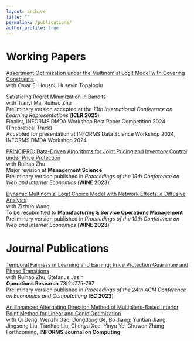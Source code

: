 ```yaml
---
layout: archive
title: ""
permalink: /publications/
author_profile: true
---
```


Working Papers
======

[Assortment Optimization under the Multinomial Logit Model with Covering Constraints](https://arxiv.org/abs/2411.10310)\
with Omar El Housni, Huseyin Topaloglu

[Satisficing Regret Minimization in Bandits](http://arxiv.org/abs/2406.06802)\
with Tianyi Ma, Ruihao Zhu\
Preliminary version accepted at the *13th International Conference on Learning Representations* (**ICLR 2025**)\
Finalist, INFORMS DMDA Workshop Best Paper Competition 2024 (Theoretical Track)\
Accepted for presentation at INFORMS Data Science Workshop 2024, INFORMS DMDA Workshop 2024

[PRINCIPRO: Data-Driven Algorithms for Joint Pricing and Inventory Control under Price Protection](https://papers.ssrn.com/sol3/papers.cfm?abstract_id=4511384)\
with Ruihao Zhu\
Major revision at **Management Science**\
Preliminary version published in *Proceedings of the 19th Conference on Web and Internet Economics* (**WINE 2023**)

[Dynamic Multinomial Logit Choice Model with Network Effects: a Diffusive Analysis](https://papers.ssrn.com/sol3/papers.cfm?abstract_id=3939717)\
with Zizhuo Wang\
To be resubmitted to **Manufacturing & Service Operations Management**\
Preliminary version published in *Proceedings of the 19th Conference on Web and Internet Economics* (**WINE 2023**)

Journal Publications
======

[Temporal Fairness in Learning and Earning: Price Protection Guarantee and Phase Transitions](https://papers.ssrn.com/sol3/papers.cfm?abstract_id=4265182)\
with Ruihao Zhu, Stefanus Jasin\
**Operations Research** 73(2):775-797\
Preliminary version published in *Proceedings of the 24th ACM Conference on Economics and Computationg* (**EC 2023**)

[An Enhanced Alternating Direction Method of Multipliers-Based Interior Point Method for Linear and Conic Optimization](https://arxiv.org/abs/2209.01793)\
with Qi Deng, Wenzhi Gao, Dongdong Ge, Bo Jiang, Yuntian Jiang, Jingsong Liu, Tianhao Liu, Chenyu Xue, Yinyu Ye, Chuwen Zhang\
Forthcoming, **INFORMS Journal on Computing**


